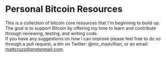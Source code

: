 # Personal Bitcoin Resources
This is a collection of bitcoin core resources that I'm beginning to build up. The goal is to support Bitcoin by offering my time to learn and contribute through reviewing, testing, and writing code. \
If you have any suggestions on how I can improve please feel free to do so through a pull request, a dm on Twitter: @mc_madvillian, or an email: mattcruzz@protonmail.com.
